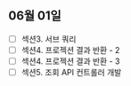 ## 06월 01일

- [ ] 섹션3. 서브 쿼리
- [ ] 섹션4. 프로젝션 결과 반환 - 2
- [ ] 섹션4. 프로젝션 결과 반환 - 3
- [ ] 섹션5. 조회 API 컨트롤러 개발
